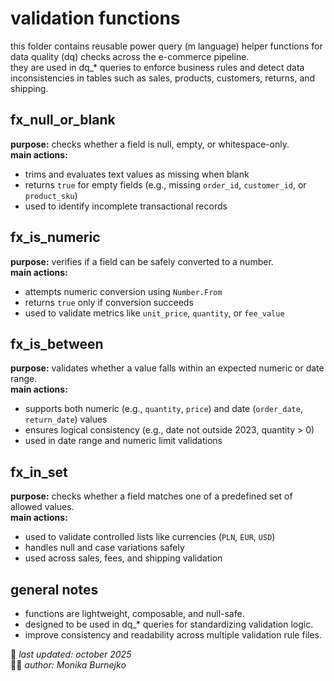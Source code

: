 # validation functions
this folder contains reusable power query (m language) helper functions for data quality (dq) checks across the e-commerce pipeline.  
they are used in dq_* queries to enforce business rules and detect data inconsistencies in tables such as sales, products, customers, returns, and shipping.  

## fx_null_or_blank
**purpose:** checks whether a field is null, empty, or whitespace-only.  
**main actions:**
- trims and evaluates text values as missing when blank  
- returns `true` for empty fields (e.g., missing `order_id`, `customer_id`, or `product_sku`)  
- used to identify incomplete transactional records  

## fx_is_numeric
**purpose:** verifies if a field can be safely converted to a number.  
**main actions:**
- attempts numeric conversion using `Number.From`  
- returns `true` only if conversion succeeds  
- used to validate metrics like `unit_price`, `quantity`, or `fee_value`  

## fx_is_between
**purpose:** validates whether a value falls within an expected numeric or date range.  
**main actions:**
- supports both numeric (e.g., `quantity`, `price`) and date (`order_date`, `return_date`) values  
- ensures logical consistency (e.g., date not outside 2023, quantity > 0)  
- used in date range and numeric limit validations  

## fx_in_set
**purpose:** checks whether a field matches one of a predefined set of allowed values.  
**main actions:**
- used to validate controlled lists like currencies (`PLN`, `EUR`, `USD`)
- handles null and case variations safely  
- used across sales, fees, and shipping validation  

## general notes
- functions are lightweight, composable, and null-safe.  
- designed to be used in dq_* queries for standardizing validation logic.  
- improve consistency and readability across multiple validation rule files.  

📅 *last updated: october 2025*  
👩‍💻 *author: Monika Burnejko*
